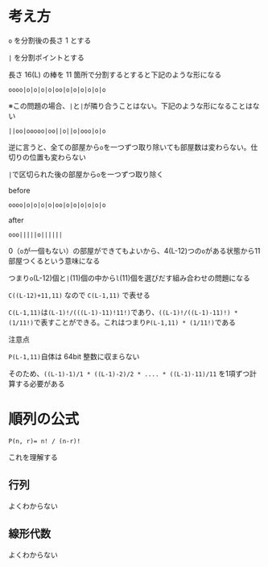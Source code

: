 # 考え方

`o` を分割後の長さ 1 とする

`|` を分割ポイントとする

長さ 16(L) の棒を 11 箇所で分割するとすると下記のような形になる

```
oooo|o|o|o|o|oo|o|o|o|o|o|o
```

※この問題の場合、`|`と`|`が隣り合うことはない。下記のような形になることはない

```
||oo|ooooo|oo||o||o|ooo|o|o
```

逆に言うと、全ての部屋から`o`を一つずつ取り除いても部屋数は変わらない。仕切りの位置も変わらない

`|`で区切られた後の部屋から`o`を一つずつ取り除く

before

```
oooo|o|o|o|o|oo|o|o|o|o|o|o
```

after

```
ooo|||||o||||||
```

0（`o`が一個もない）の部屋ができてもよいから、4(L-12)つの`o`がある状態から11部屋つくるという意味になる

つまり`o`(L-12)個と`|`(11)個の中から`l`(11)個を選びだす組み合わせの問題になる

`C((L-12)+11,11)` なので `C(L-1,11)` で表せる

`C(L-1,11)`は`(L-1)!/(((L-1)-11)!11!)`であり、`((L-1)!/((L-1)-11)!) * (1/11!)`で表すことができる。これはつまり`P(L-1,11) * (1/11!)`である

注意点

`P(L-1,11)`自体は 64bit 整数に収まらない

そのため、`((L-1)-1)/1 * ((L-1)-2)/2 * .... * ((L-1)-11)/11` を1項ずつ計算する必要がある

# 順列の公式

```
P(n, r)= n! / (n-r)!
```

これを理解する

## 行列

よくわからない

## 線形代数

よくわからない

